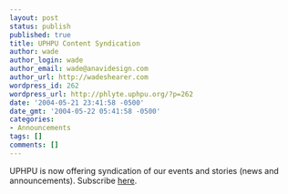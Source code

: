 ```yaml
---
layout: post
status: publish
published: true
title: UPHPU Content Syndication
author: wade
author_login: wade
author_email: wade@anavidesign.com
author_url: http://wadeshearer.com
wordpress_id: 262
wordpress_url: http://phlyte.uphpu.org/?p=262
date: '2004-05-21 23:41:58 -0500'
date_gmt: '2004-05-22 05:41:58 -0500'
categories:
- Announcements
tags: []
comments: []
---
```

<p>UPHPU is now offering syndication of our events and stories (news and announcements). Subscribe <a href="http://www.uphpu.org/staticpages/index.php?page=200405211727498">here</a>.</p>
